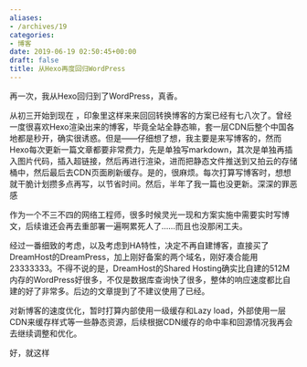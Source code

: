 ```yaml
---
aliases:
- /archives/19
categories:
- 博客
date: 2019-06-19 02:50:45+00:00
draft: false
title: 从Hexo再度回归WordPress
---
```


再一次，我从Hexo回归到了WordPress，真香。



从初三开始到现在 ，印象里这样来来回回转换博客的方案已经有七八次了。曾经一度很喜欢Hexo渲染出来的博客，毕竟全站全静态嘛，套一层CDN后整个中国各地都是秒开，确实很诱惑。但是——仔细想了想，我主要是来写博客的，然而Hexo每次更新一篇文章都要非常费力，先是单独写markdown，其次是单独再插入图片代码，插入超链接，然后再进行渲染，进而把静态文件推送到又拍云的存储桶中，然后最后去CDN页面刷新缓存。是的，很麻烦。每次打算写博客时，想想就干脆计划攒多点再写，以节省时间。然后，半年了我一篇也没更新。深深的罪恶感

作为一个不三不四的网络工程师，很多时候灵光一现和方案实施中需要实时写博文，后续谁还会再去重部署一遍啊累死人了……而且也没那闲工夫。

经过一番细致的考虑，以及考虑到HA特性，决定不再自建博客，直接买了DreamHost的DreamPress，加上刚好备案的两个域名，刚好凑合能用23333333。不得不说的是，DreamHost的Shared Hosting确实比自建的512M内存的WordPress好很多，不仅是数据库查询快了很多，整体的响应速度都比自建的好了非常多。后边的文章提到了不建议使用了已经。

对新博客的速度优化，暂时打算内部使用一级缓存和Lazy load，外部使用一层CDN来缓存样式等一些静态资源，后续根据CDN缓存的命中率和回源情况我再会去继续调整和优化。

好，就这样